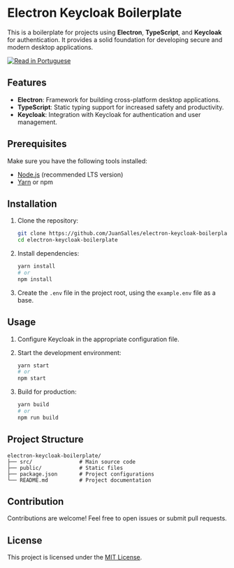 # Electron Keycloak Boilerplate

This is a boilerplate for projects using **Electron**, **TypeScript**, and **Keycloak** for authentication. It provides a solid foundation for developing secure and modern desktop applications.

[![Read in Portuguese](https://img.shields.io/badge/README-Português-blue)](README.md)

## Features

- **Electron**: Framework for building cross-platform desktop applications.
- **TypeScript**: Static typing support for increased safety and productivity.
- **Keycloak**: Integration with Keycloak for authentication and user management.

## Prerequisites

Make sure you have the following tools installed:

- [Node.js](https://nodejs.org/) (recommended LTS version)
- [Yarn](https://yarnpkg.com/) or npm

## Installation

1. Clone the repository:

   ```bash
   git clone https://github.com/JuanSalles/electron-keycloak-boilerplate.git
   cd electron-keycloak-boilerplate
   ```

2. Install dependencies:

   ```bash
   yarn install
   # or
   npm install
   ```

3. Create the `.env` file in the project root, using the `example.env` file as a base.

## Usage

1. Configure Keycloak in the appropriate configuration file.
2. Start the development environment:

   ```bash
   yarn start
   # or
   npm start
   ```

3. Build for production:

   ```bash
   yarn build
   # or
   npm run build
   ```

## Project Structure

```plaintext
electron-keycloak-boilerplate/
├── src/               # Main source code
├── public/            # Static files
├── package.json       # Project configurations
└── README.md          # Project documentation
```

## Contribution

Contributions are welcome! Feel free to open issues or submit pull requests.

## License

This project is licensed under the [MIT License](LICENSE).
